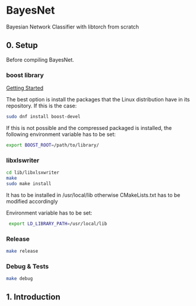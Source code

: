 # BayesNet

Bayesian Network Classifier with libtorch from scratch

## 0. Setup

Before compiling BayesNet.

### boost library

[Getting Started](<https://www.boost.org/doc/libs/1_83_0/more/getting_started/index.html>)

The best option is install the packages that the Linux distribution have in its repository. If this is the case:

```bash
sudo dnf install boost-devel
```

If this is not possible and the compressed packaged is installed, the following environment variable has to be set:

```bash
export BOOST_ROOT=/path/to/library/
```

### libxlswriter

```bash
cd lib/libxlsxwriter
make
sudo make install
```

It has to be installed in /usr/local/lib otherwise CMakeLists.txt has to be modified accordingly

Environment variable has to be set:

```bash
 export LD_LIBRARY_PATH=/usr/local/lib
 ```

### Release

```bash
make release
```

### Debug & Tests

```bash
make debug
```

## 1. Introduction
